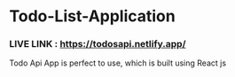 # Todo-List-Application
### LIVE LINK : https://todosapi.netlify.app/
Todo Api App is perfect to use, which is built using React js
